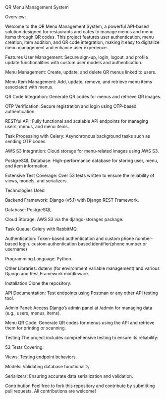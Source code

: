 QR Menu Management System

Overview:

Welcome to the QR Menu Management System, a powerful API-based solution designed for restaurants and cafes to manage menus and menu items through QR codes. This project features user authentication, menu creation, item addition, and QR code integration, making it easy to digitalize menu management and enhance user experience.

Features
User Management: Secure sign-up, login, logout, and profile update functionalities with custom user models and authentication.

Menu Management: Create, update, and delete QR menus linked to users.

Menu Item Management: Add, update, remove, and retrieve menu items associated with menus.

QR Code Integration: Generate QR codes for menus and retrieve QR images.

OTP Verification: Secure registration and login using OTP-based authentication.

RESTful API: Fully functional and scalable API endpoints for managing users, menus, and menu items.

Task Processing with Celery: Asynchronous background tasks such as sending OTP codes.

AWS S3 Integration: Cloud storage for menu-related images using AWS S3.

PostgreSQL Database: High-performance database for storing user, menu, and item information.

Extensive Test Coverage: Over 53 tests written to ensure the reliability of views, models, and serializers.


Technologies Used

Backend Framework: Django (v5.1) with Django REST Framework.

Database: PostgreSQL.

Cloud Storage: AWS S3 via the django-storages package.

Task Queue: Celery with RabbitMQ.

Authentication: Token-based authentication and custom phone number-based login. custom authentication based identifier(phone number or username)

Programming Language: Python.

Other Libraries: dotenv (for environment variable management) and various Django and Rest Framework middleware.


Installation
Clone the repository:


API Documentation: Test endpoints using Postman or any other API testing tool.

Admin Panel: Access Django’s admin panel at /admin for managing data (e.g., users, menus, items).

Menu QR Code: Generate QR codes for menus using the API and retrieve them for printing or scanning.

Testing
The project includes comprehensive testing to ensure its reliability:


53 Tests Covering:

Views: Testing endpoint behaviors.

Models: Validating database functionality.

Serializers: Ensuring accurate data serialization and validation.


Contribution
Feel free to fork this repository and contribute by submitting pull requests. All contributions are welcome!